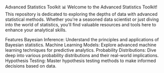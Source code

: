 Advanced Statistics Toolkit 📊
Welcome to the Advanced Statistics Toolkit! This repository is dedicated to exploring the depths of data with advanced statistical methods. Whether you're a seasoned data scientist or just diving into the world of statistics, you'll find valuable resources and tools here to enhance your analytical skills.

Features
Bayesian Inference: Understand the principles and applications of Bayesian statistics.
Machine Learning Models: Explore advanced machine learning techniques for predictive analytics.
Probability Distributions: Dive deep into various probability distributions and their real-world implications.
Hypothesis Testing: Master hypothesis testing methods to make informed decisions based on data.
